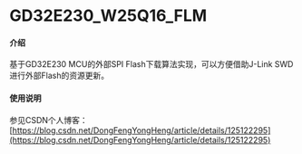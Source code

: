 # GD32E230_W25Q16_FLM

#### 介绍
基于GD32E230 MCU的外部SPI Flash下载算法实现，可以方便借助J-Link SWD进行外部Flash的资源更新。

#### 使用说明

参见CSDN个人博客：[https://blog.csdn.net/DongFengYongHeng/article/details/125122295](https://blog.csdn.net/DongFengYongHeng/article/details/125122295)


